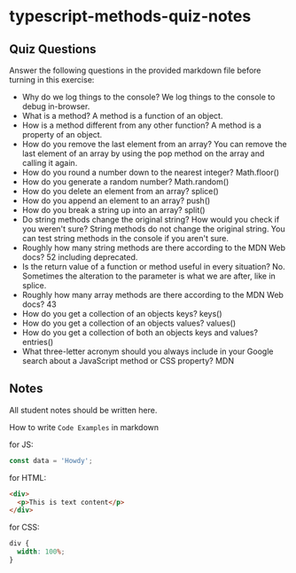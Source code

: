 # typescript-methods-quiz-notes

## Quiz Questions

Answer the following questions in the provided markdown file before turning in this exercise:

- Why do we log things to the console?
  We log things to the console to debug in-browser.
- What is a method?
  A method is a function of an object.
- How is a method different from any other function?
  A method is a property of an object.
- How do you remove the last element from an array?
  You can remove the last element of an array by using the pop method on the array and calling it again.
- How do you round a number down to the nearest integer?
  Math.floor()
- How do you generate a random number?
  Math.random()
- How do you delete an element from an array?
  splice()
- How do you append an element to an array?
  push()
- How do you break a string up into an array?
  split()
- Do string methods change the original string? How would you check if you weren't sure?
  String methods do not change the original string. You can test string methods in the console if you aren't sure.
- Roughly how many string methods are there according to the MDN Web docs?
  52 including deprecated.
- Is the return value of a function or method useful in every situation?
  No. Sometimes the alteration to the parameter is what we are after, like in splice.
- Roughly how many array methods are there according to the MDN Web docs?
  43
- How do you get a collection of an objects keys?
  keys()
- How do you get a collection of an objects values?
  values()
- How do you get a collection of both an objects keys and values?
  entries()
- What three-letter acronym should you always include in your Google search about a JavaScript method or CSS property?
  MDN

## Notes

All student notes should be written here.

How to write `Code Examples` in markdown

for JS:

```javascript
const data = 'Howdy';
```

for HTML:

```html
<div>
  <p>This is text content</p>
</div>
```

for CSS:

```css
div {
  width: 100%;
}
```
